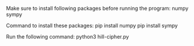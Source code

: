 Make sure to install following packages before running the program:
  numpy
  sympy

Command to install these packages:
pip install numpy
pip install sympy

Run the following command:
python3 hill-cipher.py